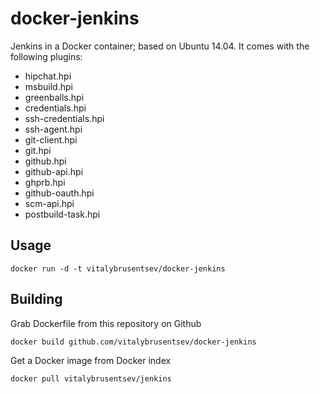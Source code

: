 docker-jenkins
==============

Jenkins in a Docker container; based on Ubuntu 14.04. It comes with the
following plugins:

 * hipchat.hpi
 * msbuild.hpi
 * greenballs.hpi
 * credentials.hpi
 * ssh-credentials.hpi
 * ssh-agent.hpi
 * git-client.hpi
 * git.hpi
 * github.hpi
 * github-api.hpi
 * ghprb.hpi
 * github-oauth.hpi
 * scm-api.hpi
 * postbuild-task.hpi

Usage
-----

    docker run -d -t vitalybrusentsev/docker-jenkins

Building
--------

Grab Dockerfile from this repository on Github

    docker build github.com/vitalybrusentsev/docker-jenkins

Get a Docker image from Docker index

    docker pull vitalybrusentsev/jenkins


